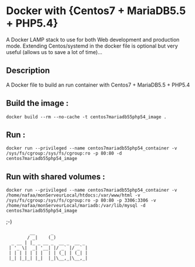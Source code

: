# Docker with {Centos7 + MariaDB5.5 + PHP5.4} #

A Docker LAMP stack to use for both Web development and production mode. Extending Centos/systemd in the docker file is optional but very useful (allows us to save a lot of time)...

## Description ##
A Docker file to build an run container with Centos7 + MariaDB5.5 + PHP5.4

## Build the image : ##
```shell
docker build --rm --no-cache -t centos7mariadb55php54_image .
```

## Run : ##
```shell
docker run --privileged --name centos7mariadb55php54_container -v /sys/fs/cgroup:/sys/fs/cgroup:ro -p 80:80 -d centos7mariadb55php54_image
```

## Run with shared volumes : ##
```shell
docker run --privileged --name centos7mariadb55php54_container -v /home/nafaa/monServeurLocal/htdocs:/var/www/html -v /sys/fs/cgroup:/sys/fs/cgroup:ro -p 80:80 -p 3306:3306 -v /home/nafaa/monServeurLocal/mariadb:/var/lib/mysql -d centos7mariadb55php54_image
```

;-)
```
         __      _             
        / _|    (_)            
  _ __ | |_ _ __ _  __ _  __ _ 
 | '_ \|  _| '__| |/ _` |/ _` |
 | | | | | | |  | | (_| | (_| |
 |_| |_|_| |_|  |_|\__,_|\__,_|
```                             
